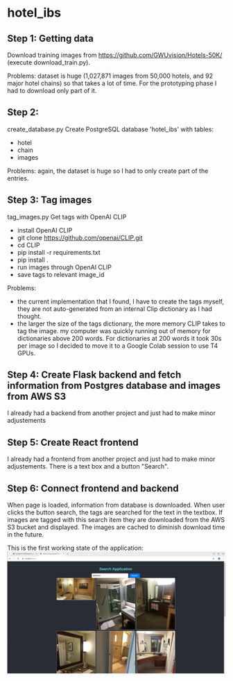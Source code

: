 # hotel_ibs

## Step 1: Getting data
Download training images from https://github.com/GWUvision/Hotels-50K/ (execute download_train.py).

Problems: dataset is huge (1,027,871 images from 50,000 hotels, and 92 major hotel chains) so that takes a lot of time. For the prototyping phase I had to download only part of it.

## Step 2: 
create_database.py
Create PostgreSQL database 'hotel_ibs' with tables:
- hotel
- chain
- images
  
Problems: again, the dataset is huge so I had to only create part of the entries.

## Step 3: Tag images
tag_images.py
Get tags with OpenAI CLIP
- install OpenAI CLIP
-  git clone https://github.com/openai/CLIP.git
-  cd CLIP
-  pip install -r requirements.txt
-  pip install .
- run images through OpenAI CLIP
- save tags to relevant image_id 

Problems:
- the current implementation that I found, I have to create the tags myself, they are not auto-generated from an internal Clip dictionary as I had thought.
- the larger the size of the tags dictionary, the more memory CLIP takes to tag the image. my computer was quickly running out of memory for dictionaries above 200 words. For dictionaries at 200 words it took 30s per image so I decided to move it to a Google Colab session to use T4 GPUs. 

## Step 4: Create Flask backend and fetch information from Postgres database and images from AWS S3
I already had a backend from another project and just had to make minor adjustements

## Step 5: Create React frontend
I already had a frontend from another project and just had to make minor adjustements.
There is a text box and a button "Search".

## Step 6: Connect frontend and backend
When page is loaded, information from database is downloaded.
When user clicks the button search, the tags are searched for the text in the textbox. If images are tagged with this search item they are downloaded from the AWS S3 bucket and displayed. The images are cached to diminish download time in the future.

This is the first working state of the application:
![Alt Text](assets/first_working_version.png)
